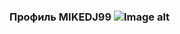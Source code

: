 ### Профиль MIKEDJ99 ![Image alt](https://github.com/ifxory-plugins/painGaming/raw/images/profiles/crown.png)
